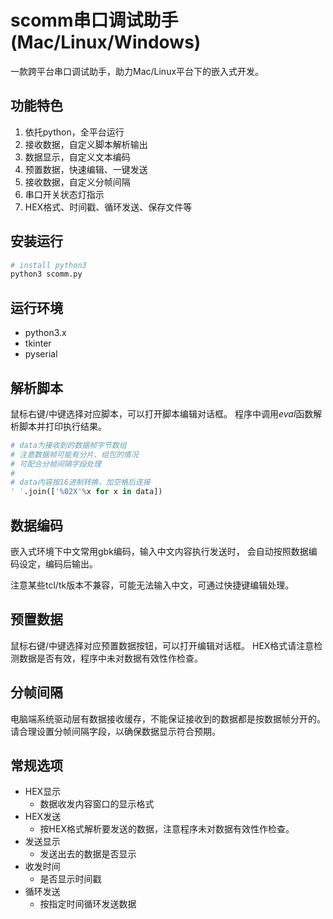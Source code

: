 # scomm串口调试助手(Mac/Linux/Windows)
一款跨平台串口调试助手，助力Mac/Linux平台下的嵌入式开发。


## 功能特色
1. 依托python，全平台运行
2. 接收数据，自定义脚本解析输出
3. 数据显示，自定义文本编码
4. 预置数据，快速编辑、一键发送
5. 接收数据，自定义分帧间隔
6. 串口开关状态灯指示
7. HEX格式、时间戳、循环发送、保存文件等


## 安装运行
```bash
# install python3
python3 scomm.py
```


## 运行环境
* python3.x
* tkinter
* pyserial


## 解析脚本
鼠标右键/中键选择对应脚本，可以打开脚本编辑对话框。
程序中调用*eval*函数解析脚本并打印执行结果。

```python
# data为接收到的数据帧字节数组
# 注意数据帧可能有分片、组包的情况
# 可配合分帧间隔字段处理
#
# data内容按16进制转换，加空格后连接
' '.join(['%02X'%x for x in data])
```


## 数据编码
嵌入式环境下中文常用gbk编码，输入中文内容执行发送时，
会自动按照数据编码设定，编码后输出。

注意某些tcl/tk版本不兼容，可能无法输入中文，可通过快捷键编辑处理。


## 预置数据
鼠标右键/中键选择对应预置数据按钮，可以打开编辑对话框。
HEX格式请注意检测数据是否有效，程序中未对数据有效性作检查。


## 分帧间隔
电脑端系统驱动层有数据接收缓存，不能保证接收到的数据都是按数据帧分开的。
请合理设置分帧间隔字段，以确保数据显示符合预期。


## 常规选项

- HEX显示
    - 数据收发内容窗口的显示格式
- HEX发送
    - 按HEX格式解析要发送的数据，注意程序未对数据有效性作检查。
- 发送显示
    - 发送出去的数据是否显示
- 收发时间
    - 是否显示时间戳
- 循环发送
    - 按指定时间循环发送数据

